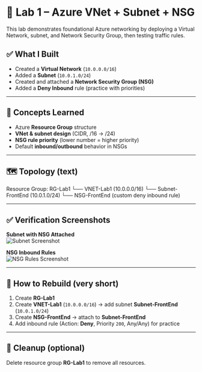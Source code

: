 # 🧪 Lab 1 – Azure VNet + Subnet + NSG
This lab demonstrates foundational Azure networking by deploying a Virtual Network, subnet, and Network Security Group, then testing traffic rules.

## ✅ What I Built
- Created a **Virtual Network** (`10.0.0.0/16`)
- Added a **Subnet** (`10.0.1.0/24`)
- Created and attached a **Network Security Group (NSG)**
- Added a **Deny Inbound** rule (practice with priorities)

---

## 🧠 Concepts Learned
- Azure **Resource Group** structure
- **VNet & subnet design** (CIDR, /16 → /24)
- **NSG rule priority** (lower number = higher priority)
- Default **inbound/outbound** behavior in NSGs

---

## 🗺️ Topology (text)
Resource Group: RG-Lab1
└── VNET-Lab1 (10.0.0.0/16)
    └── Subnet-FrontEnd (10.0.1.0/24)
        └── NSG-FrontEnd (custom deny inbound rule)


---

## ✅ Verification Screenshots
**Subnet with NSG Attached**  
![Subnet Screenshot](./Lab1-Subnet.png)

**NSG Inbound Rules**  
![NSG Rules Screenshot](./Lab1-NSGRules.png)

---

## 🔁 How to Rebuild (very short)
1. Create **RG-Lab1**
2. Create **VNET-Lab1** (`10.0.0.0/16`) → add subnet **Subnet-FrontEnd** (`10.0.1.0/24`)
3. Create **NSG-FrontEnd** → attach to **Subnet-FrontEnd**
4. Add inbound rule (Action: **Deny**, Priority `200`, Any/Any) for practice

---

## 🧹 Cleanup (optional)
Delete resource group **RG-Lab1** to remove all resources.
